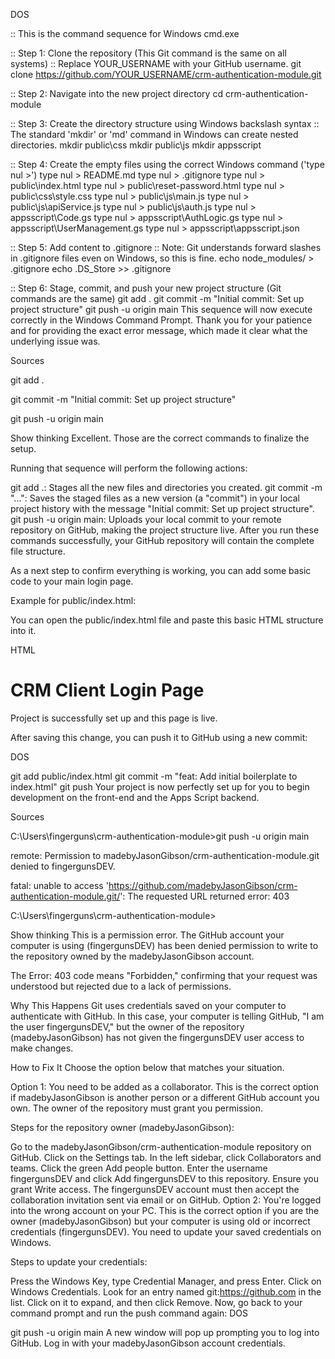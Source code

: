DOS

:: This is the command sequence for Windows cmd.exe

:: Step 1: Clone the repository (This Git command is the same on all systems)
:: Replace YOUR_USERNAME with your GitHub username.
git clone https://github.com/YOUR_USERNAME/crm-authentication-module.git

:: Step 2: Navigate into the new project directory
cd crm-authentication-module

:: Step 3: Create the directory structure using Windows backslash syntax
:: The standard 'mkdir' or 'md' command in Windows can create nested directories.
mkdir public\css
mkdir public\js
mkdir appsscript

:: Step 4: Create the empty files using the correct Windows command ('type nul >')
type nul > README.md
type nul > .gitignore
type nul > public\index.html
type nul > public\reset-password.html
type nul > public\css\style.css
type nul > public\js\main.js
type nul > public\js\apiService.js
type nul > public\js\auth.js
type nul > appsscript\Code.gs
type nul > appsscript\AuthLogic.gs
type nul > appsscript\UserManagement.gs
type nul > appsscript\appsscript.json

:: Step 5: Add content to .gitignore
:: Note: Git understands forward slashes in .gitignore files even on Windows, so this is fine.
echo node_modules/ > .gitignore
echo .DS_Store >> .gitignore

:: Step 6: Stage, commit, and push your new project structure (Git commands are the same)
git add .
git commit -m "Initial commit: Set up project structure"
git push -u origin main
This sequence will now execute correctly in the Windows Command Prompt. Thank you for your patience and for providing the exact error message, which made it clear what the underlying issue was.


Sources




git add .

git commit -m "Initial commit: Set up project structure"

git push -u origin main



Show thinking
Excellent. Those are the correct commands to finalize the setup.

Running that sequence will perform the following actions:

git add .: Stages all the new files and directories you created.
git commit -m "...": Saves the staged files as a new version (a "commit") in your local project history with the message "Initial commit: Set up project structure".
git push -u origin main: Uploads your local commit to your remote repository on GitHub, making the project structure live.
After you run these commands successfully, your GitHub repository will contain the complete file structure.

As a next step to confirm everything is working, you can add some basic code to your main login page.

Example for public/index.html:

You can open the public/index.html file and paste this basic HTML structure into it.

HTML

<!DOCTYPE html>
<html lang="en">
<head>
    <meta charset="UTF-8">
    <meta name="viewport" content="width=device-width, initial-scale=1.0">
    <title>CRM Login</title>
    <link rel="stylesheet" href="css/style.css">
</head>
<body>
    <h1>CRM Client Login Page</h1>
    <p>Project is successfully set up and this page is live.</p>
    <script src="js/main.js"></script>
</body>
</html>
After saving this change, you can push it to GitHub using a new commit:

DOS

git add public/index.html
git commit -m "feat: Add initial boilerplate to index.html"
git push
Your project is now perfectly set up for you to begin development on the front-end and the Apps Script backend.


Sources




C:\Users\fingerguns\crm-authentication-module>git push -u origin main

remote: Permission to madebyJasonGibson/crm-authentication-module.git denied to fingergunsDEV.

fatal: unable to access 'https://github.com/madebyJasonGibson/crm-authentication-module.git/': The requested URL returned error: 403



C:\Users\fingerguns\crm-authentication-module>




Show thinking
This is a permission error. The GitHub account your computer is using (fingergunsDEV) has been denied permission to write to the repository owned by the madebyJasonGibson account.

The Error: 403 code means "Forbidden," confirming that your request was understood but rejected due to a lack of permissions.

Why This Happens
Git uses credentials saved on your computer to authenticate with GitHub. In this case, your computer is telling GitHub, "I am the user fingergunsDEV," but the owner of the repository (madebyJasonGibson) has not given the fingergunsDEV user access to make changes.

How to Fix It
Choose the option below that matches your situation.

Option 1: You need to be added as a collaborator.
This is the correct option if madebyJasonGibson is another person or a different GitHub account you own. The owner of the repository must grant you permission.

Steps for the repository owner (madebyJasonGibson):

Go to the madebyJasonGibson/crm-authentication-module repository on GitHub.
Click on the Settings tab.
In the left sidebar, click Collaborators and teams.
Click the green Add people button.
Enter the username fingergunsDEV and click Add fingergunsDEV to this repository.
Ensure you grant Write access.
The fingergunsDEV account must then accept the collaboration invitation sent via email or on GitHub.
Option 2: You're logged into the wrong account on your PC.
This is the correct option if you are the owner (madebyJasonGibson) but your computer is using old or incorrect credentials (fingergunsDEV). You need to update your saved credentials on Windows.

Steps to update your credentials:

Press the Windows Key, type Credential Manager, and press Enter.
Click on Windows Credentials.
Look for an entry named git:https://github.com in the list.
Click on it to expand, and then click Remove.
Now, go back to your command prompt and run the push command again:
DOS

git push -u origin main
A new window will pop up prompting you to log into GitHub. Log in with your madebyJasonGibson account credentials.

